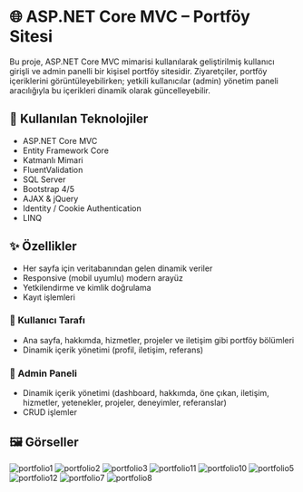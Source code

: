 # 🌐 ASP.NET Core MVC – Portföy Sitesi

Bu proje, ASP.NET Core MVC mimarisi kullanılarak geliştirilmiş kullanıcı girişli ve admin panelli bir kişisel portföy sitesidir. Ziyaretçiler, portföy içeriklerini görüntüleyebilirken; yetkili kullanıcılar (admin) yönetim paneli aracılığıyla bu içerikleri dinamik olarak güncelleyebilir.

## 🔧 Kullanılan Teknolojiler

- ASP.NET Core MVC
- Entity Framework Core
- Katmanlı Mimari
- FluentValidation
- SQL Server
- Bootstrap 4/5
- AJAX & jQuery
- Identity / Cookie Authentication
- LINQ

## ✨ Özellikler
- Her sayfa için veritabanından gelen dinamik veriler
- Responsive (mobil uyumlu) modern arayüz
- Yetkilendirme ve kimlik doğrulama
- Kayıt işlemleri
  
### 👤 Kullanıcı Tarafı
- Ana sayfa, hakkımda, hizmetler, projeler ve iletişim gibi portföy bölümleri
- Dinamik içerik yönetimi (profil, iletişim, referans)

### 🔐 Admin Paneli
- Dinamik içerik yönetimi (dashboard, hakkımda, öne çıkan, iletişim, hizmetler, yetenekler, projeler, deneyimler, referanslar)
- CRUD işlemler


## 🖼 Görseller
![portfolio1](https://github.com/user-attachments/assets/ee1fca72-5601-43d1-9508-bb5fac80191c)
![portfolio2](https://github.com/user-attachments/assets/d6154003-4fe2-4ed6-b955-49bb7b786608)
![portfolio3](https://github.com/user-attachments/assets/b357c664-fe36-45f1-841c-6e44fd5a8090)
![portfolio11](https://github.com/user-attachments/assets/bc06b6d6-636e-4980-ac5b-935184f6befc)
![portfolio10](https://github.com/user-attachments/assets/26e91da3-e71c-426b-a12e-9ffac79930ec)
![portfolio5](https://github.com/user-attachments/assets/07c28f88-4af5-460c-9220-9fd8cc4e7767)
![portfolio12](https://github.com/user-attachments/assets/7c018ee8-a17e-4dcc-968b-e224c5a0d798)
![portfolio7](https://github.com/user-attachments/assets/c532d5e3-3530-4eee-8322-73a509acf3b9)
![portfolio8](https://github.com/user-attachments/assets/606a7ad9-3dbb-4bb7-8d63-0ea552c261f7)
